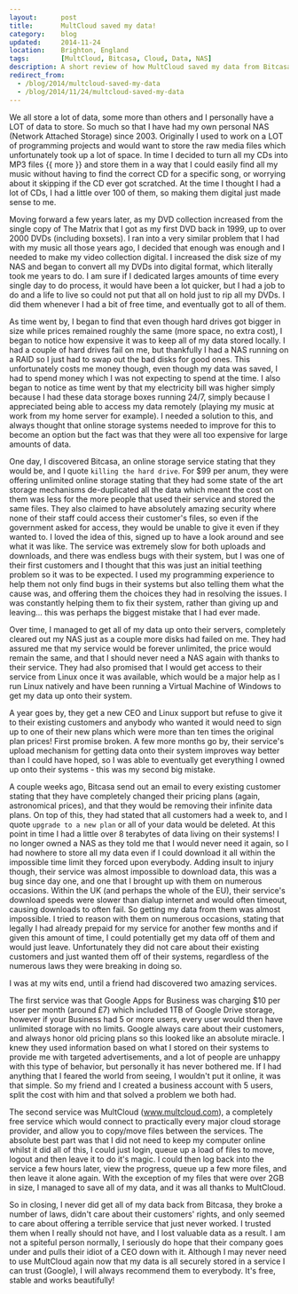 ```yaml
---
layout:      post
title:       MultCloud saved my data!
category:    blog
updated:     2014-11-24
location:    Brighton, England
tags:        [MultCloud, Bitcasa, Cloud, Data, NAS]
description: A short review of how MultCloud saved my data from Bitcasa
redirect_from:
  - /blog/2014/multcloud-saved-my-data
  - /blog/2014/11/24/multcloud-saved-my-data
---
```

We all store a lot of data, some more than others and I personally have a LOT of data to store. So much so that I have had my own personal NAS (Network Attached Storage) since 2003. Originally I used to work on a LOT of programming projects and would want to store the raw media files which unfortunately took up a lot of space. In time I decided to turn all my CDs into MP3 files {{ more }} and store them in a way that I could easily find all my music without having to find the correct CD for a specific song, or worrying about it skipping if the CD ever got scratched. At the time I thought I had a lot of CDs, I had a little over 100 of them, so making them digital just made sense to me.

Moving forward a few years later, as my DVD collection increased from the single copy of The Matrix that I got as my first DVD back in 1999, up to over 2000 DVDs (including boxsets). I ran into a very similar problem that I had with my music all those years ago, I decided that enough was enough and I needed to make my video collection digital. I increased the disk size of my NAS and began to convert all my DVDs into digital format, which literally took me years to do. I am sure if I dedicated larges amounts of time every single day to do process, it would have been a lot quicker, but I had a job to do and a life to live so could not put that all on hold just to rip all my DVDs. I did them whenever I had a bit of free time, and eventually got to all of them.

As time went by, I began to find that even though hard drives got bigger in size while prices remained roughly the same (more space, no extra cost), I began to notice how expensive it was to keep all of my data stored locally. I had a couple of hard drives fail on me, but thankfully I had a NAS running on a RAID so I just had to swap out the bad disks for good ones. This unfortunately costs me money though, even though my data was saved, I had to spend money which I was not expecting to spend at the time. I also began to notice as time went by that my electricity bill was higher simply because I had these data storage boxes running 24/7, simply because I appreciated being able to access my data remotely (playing my music at work from my home server for example). I needed a solution to this, and always thought that online storage systems needed to improve for this to become an option but the fact was that they were all too expensive for large amounts of data.

One day, I discovered Bitcasa, an online storage service stating that they would be, and I quote `killing the hard drive`. For $99 per anum, they were offering unlimited online storage stating that they had some state of the art storage mechanisms de-duplicated all the data which meant the cost on them was less for the more people that used their service and stored the same files. They also claimed to have absolutely amazing security where none of their staff could access their customer's files, so even if the government asked for access, they would be unable to give it even if they wanted to. I loved the idea of this, signed up to have a look around and see what it was like.
The service was extremely slow for both uploads and downloads, and there was endless bugs with their system, but I was one of their first customers and I thought that this was just an initial teething problem so it was to be expected. I used my programming experience to help them not only find bugs in their systems but also telling them what the cause was, and offering them the choices they had in resolving the issues. I was constantly helping them to fix their system, rather than giving up and leaving... this was perhaps the biggest mistake that I had ever made.

Over time, I managed to get all of my data up onto their servers, completely cleared out my NAS just as a couple more disks had failed on me. They had assured me that my service would be forever unlimited, the price would remain the same, and that I should never need a NAS again with thanks to their service. They had also promised that I would get access to their service from Linux once it was available, which would be a major help as I run Linux natively and have been running a Virtual Machine of Windows to get my data up onto their system.

A year goes by, they get a new CEO and Linux support but refuse to give it to their existing customers and anybody who wanted it would need to sign up to one of their new plans which were more than ten times the original plan prices! First promise broken.
A few more months go by, their service's upload mechanism for getting data onto their system improves way better than I could have hoped, so I was able to eventually get everything I owned up onto their systems - this was my second big mistake.

A couple weeks ago, Bitcasa send out an email to every existing customer stating that they have completely changed their pricing plans (again, astronomical prices), and that they would be removing their infinite data plans. On top of this, they had stated that all customers had a week to, and I quote `upgrade to a new plan` or all of your data would be deleted. At this point in time I had a little over 8 terabytes of data living on their systems! I no longer owned a NAS as they told me that I would never need it again, so I had nowhere to store all my data even if I could download it all within the impossible time limit they forced upon everybody. Adding insult to injury though, their service was almost impossible to download data, this was a bug since day one, and one that I brought up with them on numerous occasions. Within the UK (and perhaps the whole of the EU), their service's download speeds were slower than dialup internet and would often timeout, causing downloads to often fail. So getting my data from them was almost impossible.
I tried to reason with them on numerous occasions, stating that legally I had already prepaid for my service for another few months and if given this amount of time, I could potentially get my data off of them and would just leave. Unfortunately they did not care about their existing customers and just wanted them off of their systems, regardless of the numerous laws they were breaking in doing so.

I was at my wits end, until a friend had discovered two amazing services.

The first service was that Google Apps for Business was charging $10 per user per month (around £7) which included 1TB of Google Drive storage, however if your Business had 5 or more users, every user would then have unlimited storage with no limits. Google always care about their customers, and always honor old pricing plans so this looked like an absolute miracle. I knew they used information based on what I stored on their systems to provide me with targeted advertisements, and a lot of people are unhappy with this type of behavior, but personally it has never bothered me. If I had anything that I feared the world from seeing, I wouldn't put it online, it was that simple. So my friend and I created a business account with 5 users, split the cost with him and that solved a problem we both had.

The second service was MultCloud (www.multcloud.com), a completely free service which would connect to practically every major cloud storage provider, and allow you to copy/move files between the services. The absolute best part was that I did not need to keep my computer online whilst it did all of this, I could just login, queue up a load of files to move, logout and then leave it to do it's magic. I could then log back into the service a few hours later, view the progress, queue up a few more files, and then leave it alone again. With the exception of my files that were over 2GB in size, I managed to save all of my data, and it was all thanks to MultCloud.

So in closing, I never did get all of my data back from Bitcasa, they broke a number of laws, didn't care about their customers' rights, and only seemed to care about offering a terrible service that just never worked. I trusted them when I really should not have, and I lost valuable data as a result. I am not a spiteful person normally, I seriously do hope that their company goes under and pulls their idiot of a CEO down with it.
Although I may never need to use MultCloud again now that my data is all securely stored in a service I can trust (Google), I will always recommend them to everybody. It's free, stable and works beautifully!

